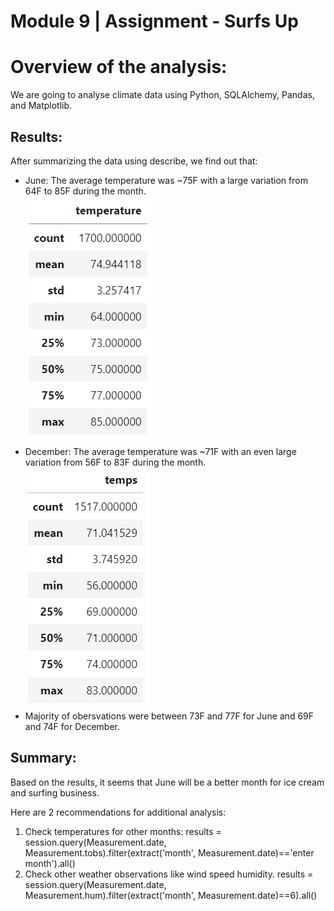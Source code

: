 # Module 9 | Assignment - Surfs Up

# Overview of the analysis: 
We are going to analyse climate data using Python, SQLAlchemy, Pandas, and Matplotlib.

## Results: 
After summarizing the data using describe, we find out that:
-   June: The average temperature was ~75F with a large variation from 64F to 85F during the month.   
![June Temps](Resources/jun_temp.png)
-   December: The average temperature was ~71F with an even large variation from 56F to 83F during the month.   
![June Temps](Resources/dec_temp.png)
-   Majority of obersvations were between 73F and 77F for June and 69F and 74F for December.

## Summary: 
Based on the results, it seems that June will be a better month for ice cream and surfing business.

Here are 2 recommendations for additional analysis:
1. Check temperatures for other months:
    results = session.query(Measurement.date, Measurement.tobs).filter(extract('month', Measurement.date)=='enter month').all()
2. Check other weather observations like wind speed humidity.
    results = session.query(Measurement.date, Measurement.hum).filter(extract('month', Measurement.date)==6).all()